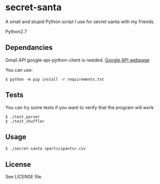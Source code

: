 # secret-santa

A small and stupid Python script I use for secret santa with my friends.

Python2.7

## Dependancies

Gmail API google-api-python-client is needed. [Google API webpage](https://developers.google.com/gmail/api/quickstart/python)

You can use:

    $ python -m pip install -r requirements.txt

## Tests

You can try some tests if you want to verify that the program will work

    $ ./test_parser
    $ ./test_shuffler

## Usage

    $ ./secret-santa <participants>.csv

## License
See LICENSE file.
